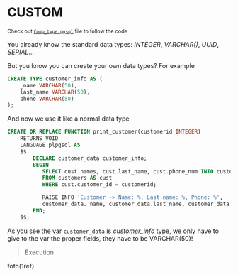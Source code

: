 # CUSTOM 

<sub> Check out [``Comp_type.pgsql``](Comp_type.pgsql) file to follow the code </sub>

You already know the standard data types: _INTEGER_, _VARCHAR()_, _UUID_, _SERIAL_...

But you know you can create your own data types? For example 

```SQL
CREATE TYPE customer_info AS (
    _name VARCHAR(50),
    last_name VARCHAR(50),
    phone VARCHAR(50)
);
```

And now we use it like a normal data type

```SQL
CREATE OR REPLACE FUNCTION print_customer(customerid INTEGER)
    RETURNS VOID
    LANGUAGE plpgsql AS
    $$
        DECLARE customer_data customer_info;
        BEGIN
           SELECT cust.names, cust.last_name, cust.phone_num INTO customer_data
           FROM customers AS cust
           WHERE cust.customer_id = customerid;

           RAISE INFO 'Customer -> Name: %, Last name: %, Phone: %',
           customer_data._name, customer_data.last_name, customer_data.phone;
        END;
    $$;
```

As you see the var ``customer_data`` is _customer_info_ type, we only have to give to the var the proper fields, they have to be VARCHAR(50)!

> Execution

foto(1ref)
